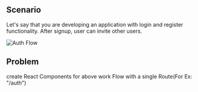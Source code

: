 ## Scenario

Let's say that you are developing an application with login and register functionality. After signup, user can invite other users.

<!-- Diagram Comes Here -->
![Auth Flow](https://github.com/ganeshmani/solve_scenarios/blob/master/Image_References/Auth_flow_FullStack.png)

## Problem

 create React Components for above work Flow with a single Route(For Ex: "/auth")

